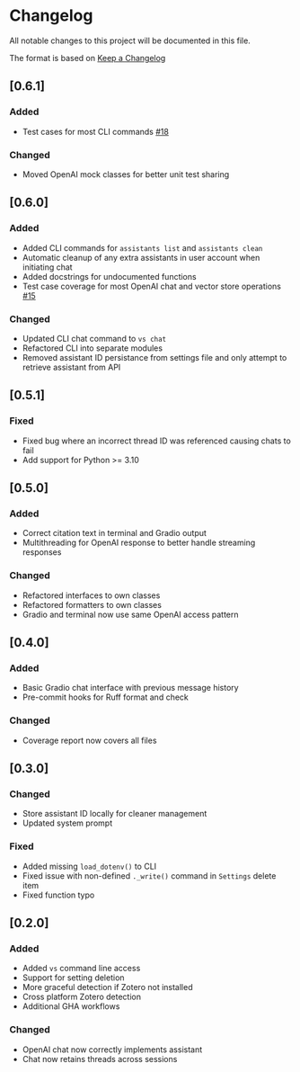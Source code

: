 # Changelog

All notable changes to this project will be documented in this file.

The format is based on [Keep a Changelog](https://keepachangelog.com/en/1.1.0/)

## [0.6.1]
### Added
- Test cases for most CLI commands [#18](https://github.com/jbencina/vecsync/issues/18)
### Changed
- Moved OpenAI mock classes for better unit test sharing

## [0.6.0]
### Added
- Added CLI commands for `assistants list` and `assistants clean`
- Automatic cleanup of any extra assistants in user account when initiating chat
- Added docstrings for undocumented functions
- Test case coverage for most OpenAI chat and vector store operations [#15](https://github.com/jbencina/vecsync/issues/15)
### Changed
- Updated CLI chat command to `vs chat`
- Refactored CLI into separate modules
- Removed assistant ID persistance from settings file and only attempt to retrieve assistant from API

## [0.5.1]
### Fixed
- Fixed bug where an incorrect thread ID was referenced causing chats to fail
- Add support for Python >= 3.10

## [0.5.0]
### Added
- Correct citation text in terminal and Gradio output
- Multithreading for OpenAI response to better handle streaming responses 
### Changed
- Refactored interfaces to own classes
- Refactored formatters to own classes
- Gradio and terminal now use same OpenAI access pattern

## [0.4.0]
### Added
- Basic Gradio chat interface with previous message history
- Pre-commit hooks for Ruff format and check
### Changed
- Coverage report now covers all files

## [0.3.0]
### Changed
- Store assistant ID locally for cleaner management
- Updated system prompt
### Fixed
- Added missing `load_dotenv()` to CLI
- Fixed issue with non-defined `._write()` command in `Settings` delete item
- Fixed function typo

## [0.2.0]
### Added
- Added `vs` command line access
- Support for setting deletion
- More graceful detection if Zotero not installed
- Cross platform Zotero detection
- Additional GHA workflows
### Changed
- OpenAI chat now correctly implements assistant
- Chat now retains threads across sessions
